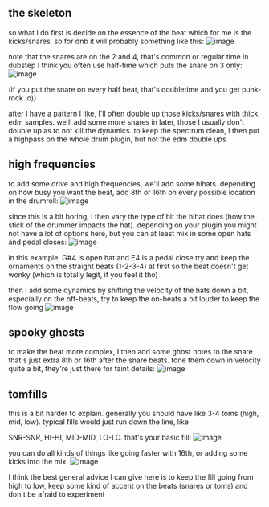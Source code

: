 ## the skeleton

so what I do first is decide on the essence of the beat which for me is the kicks/snares. so for dnb it will probably something like this:
![image](https://github.com/user-attachments/assets/601adb08-10b8-4019-9780-b43d7cdc22e9)

note that the snares are on the 2 and 4, that's common or regular time
in dubstep I think you often use half-time which puts the snare on 3 only:
![image](https://github.com/user-attachments/assets/468fc693-fdd9-46e5-9c91-5fb6dd5c80d5)

(if you put the snare on every half beat, that's doubletime and you get punk-rock :o))

after I have a pattern I like, I'll often double up those kicks/snares with thick edm samples. we'll add some more snares in later, those I usually don't double up as to not kill the dynamics.
to keep the spectrum clean, I then put a highpass on the whole drum plugin, but not the edm double ups


## high frequencies

to add some drive and high frequencies, we'll add some hihats. depending on how busy you want the beat, add 8th or 16th on every possible location in the drumroll:
![image](https://github.com/user-attachments/assets/bd2aa6cb-8be3-4c54-b055-06437b28fe82)

since this is a bit boring, I then vary the type of hit the hihat does (how the stick of the drummer impacts the hat).
depending on your plugin you might not have a lot of options here, but you can at least mix in some open hats and pedal closes:
![image](https://github.com/user-attachments/assets/f5abca59-caf1-4f1c-a6fc-f857b261d4b6)

in this example, G#4 is open hat and E4 is a pedal close
try and keep the ornaments on the straight beats (1-2-3-4) at first so the beat doesn't get wonky (which is totally legit, if you feel it tho)

then I add some dynamics by shifting the velocity of the hats down a bit, especially on the off-beats, try to keep the on-beats a bit louder to keep the flow going
![image](https://github.com/user-attachments/assets/1166568a-af43-49bf-9176-223377d4475d)


## spooky ghosts

to make the beat more complex, I then add some ghost notes to the snare
that's just extra 8th or 16th after the snare beats. tone them down in velocity quite a bit, they're just there for faint details:
![image](https://github.com/user-attachments/assets/3c45881a-d07a-4e9b-b62e-fcba4bff4806)


## tomfills

this is a bit harder to explain. generally you should have like 3-4 toms (high, mid, low). typical fills would just run down the line, like

SNR-SNR, HI-HI, MID-MID, LO-LO. that's your basic fill:
![image](https://github.com/user-attachments/assets/9f858434-0e07-42b3-91da-9649087d1e6e)

you can do all kinds of things like going faster with 16th, or adding some kicks into the mix:
![image](https://github.com/user-attachments/assets/43b2e2a4-cfab-4559-8271-87ffe298a357)

I think the best general advice I can give here is to keep the fill going from high to low, keep some kind of accent on the beats (snares or toms) and don't be afraid to experiment
